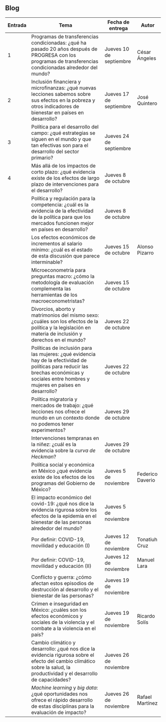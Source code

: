## Blog
  
  | **Entrada** | **Tema** | **Fecha de entrega** | **Autor** |
  | --- | --- | --- | --- |
  | 1 | Programas de transferencias condicionadas: ¿qué ha pasado 20 años después de PROGRESA con los programas de transferencias condicionadas alrededor del mundo? | Jueves 10 de septiembre | César Ángeles |
  | 2 | Inclusión financiera y microfinanzas: ¿qué nuevas lecciones sabemos sobre sus efectos en la pobreza y otros indicadores de bienestar en países en desarrollo? | Jueves 17 de septiembre | José Quintero |
  | 3 | Política para el desarrollo del campo: ¿qué estrategias se siguen en el mundo y que tan efectivas son para el desarrollo del sector primario? | Jueves 24 de septiembre | |
  | 4 | Más allá de los impactos de corto plazo: ¿qué evidencia existe de los efectos de largo plazo de intervenciones para el desarrollo? | Jueves 8 de octubre | |
  | | Política y regulación para la competencia: ¿cuál es la evidencia de la efectividad de la política para que los mercados funcionen mejor en países en desarrollo? | Jueves 8 de octubre | |
  |  | Los efectos económicos de incrementos al salario mínimo: ¿cuál es el estado de esta discusión que parece interminable? | Jueves 15 de octubre | Alonso Pizarro |
  | | Microeconometría para preguntas macro: ¿cómo la metodología de evaluación complementa las herramientas de los macroeconometristas? | Jueves 15 de octubre | |
  |  | Divorcios, aborto y matrimonios del mismo sexo: ¿cuáles son los efectos de la política y la legislación en materia de inclusión y derechos en el mundo? | Jueves 22 de octubre | |
  | | Políticas de inclusión para las mujeres: ¿qué evidencia hay de la efectividad de políticas para reducir las brechas económicas y sociales entre hombres y mujeres en países en desarrollo? | Jueves 22 de octubre | |
  |  | Política migratoria y mercados de trabajo: ¿qué lecciones nos ofrece el mundo en un contexto donde no podemos tener experimentos? | Jueves 29 de octubre | |
  | | Intervenciones tempranas en la niñez: ¿cuál es la evidencia sobre la *curva de Heckman*? | Jueves 29 de octubre | |
  |  | Política social y económica en México ¿qué evidencia existe de los efectos de los programas del Gobierno de México? | Jueves 5 de noviembre | Federico Daverio |
  |  | El impacto económico del covid-19: ¿qué nos dice la evidencia rigurosa sobre los efectos de la epidemia en el bienestar de las personas alrededor del mundo? | Jueves 5 de noviembre | |
  | | Por definir: COVID-19, movilidad y educación (I) | Jueves 12 de noviembre | Tonatiuh Cruz |
  | | Por definir: COVID-19, movilidad y educación (II) | Jueves 12 de noviembre | Manuel Lara |
  |  | Conflicto y guerra: ¿cómo afectan estos episodios de destrucción al desarrollo y el bienestar de las personas? | Jueves 19 de noviembre | |
  |  | Crimen e inseguridad en México: ¿cuáles son los efectos económicos y sociales de la violencia y el combate a la violencia en el país? | Jueves 19 de noviembre | Ricardo Solís |
|  | Cambio climático y desarrollo: ¿qué nos dice la evidencia rigurosa sobre el efecto del cambio climático sobre la salud, la productividad y el desarrollo de capacidades? | Jueves 26 de noviembre | |
|  | _Machine learning_ y _big data_: ¿qué oportunidades nos ofrece el rápido desarrollo de estas disciplinas para la evaluación de impacto? | Jueves 26 de noviembre | Rafael Martínez |